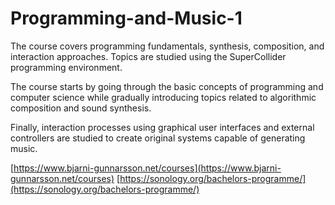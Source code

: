 # Programming-and-Music-1

The course covers programming fundamentals, synthesis, composition,
and interaction approaches. Topics are studied using the SuperCollider
programming environment.

The course starts by going through the basic concepts of programming
and computer science while gradually introducing topics related to
algorithmic composition and sound synthesis.

Finally, interaction processes using graphical user interfaces and external
controllers are studied to create original systems capable of generating
music.

[https://www.bjarni-gunnarsson.net/courses](https://www.bjarni-gunnarsson.net/courses)
[https://sonology.org/bachelors-programme/](https://sonology.org/bachelors-programme/)